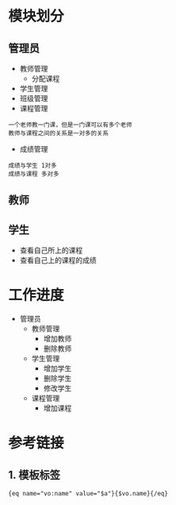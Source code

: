 # 模块划分
## 管理员
- 教师管理
    - 分配课程
- 学生管理
- 班级管理
- 课程管理

```
一个老师教一门课，但是一门课可以有多个老师
教师与课程之间的关系是一对多的关系
```
- 成绩管理
```
成绩与学生 1对多
成绩与课程 多对多
```

## 教师


## 学生
- 查看自己所上的课程
- 查看自己上的课程的成绩


# 工作进度
- 管理员
    - 教师管理
        - 增加教师
        - 删除教师
    - 学生管理
        - 增加学生
        - 删除学生
        - 修改学生
    - 课程管理
        - 增加课程 

# 参考链接
## 1. 模板标签

```
{eq name="vo:name" value="$a"}{$vo.name}{/eq}
```